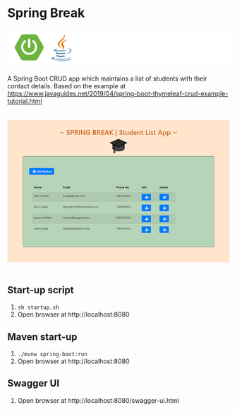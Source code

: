 # Spring Break
![Logos](img/spring-boot-java.png)
<br>
<br>
A Spring Boot CRUD app which maintains a list of students with their contact details. Based on the example at https://www.javaguides.net/2019/04/spring-boot-thymeleaf-crud-example-tutorial.html
<br>
<br>
<br>
![Spring Break](img/screenshot2.png)
<br>
<br>
## Start-up script
1. `sh startup.sh`
2. Open browser at http://localhost:8080

## Maven start-up
1. `./mvnw spring-boot:run`
2. Open browser at http://localhost:8080

## Swagger UI
1. Open browser at http://localhost:8080/swagger-ui.html
